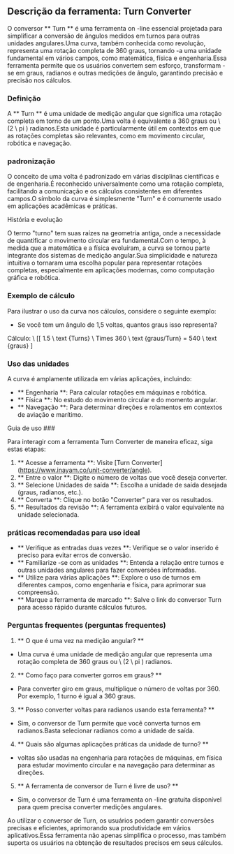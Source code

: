## Descrição da ferramenta: Turn Converter

O conversor ** Turn ** é uma ferramenta on -line essencial projetada para simplificar a conversão de ângulos medidos em turnos para outras unidades angulares.Uma curva, também conhecida como revolução, representa uma rotação completa de 360 ​​graus, tornando -a uma unidade fundamental em vários campos, como matemática, física e engenharia.Essa ferramenta permite que os usuários convertem sem esforço, transformam -se em graus, radianos e outras medições de ângulo, garantindo precisão e precisão nos cálculos.

### Definição

A ** Turn ** é uma unidade de medição angular que significa uma rotação completa em torno de um ponto.Uma volta é equivalente a 360 graus ou \ (2 \ pi \) radianos.Esta unidade é particularmente útil em contextos em que as rotações completas são relevantes, como em movimento circular, robótica e navegação.

### padronização

O conceito de uma volta é padronizado em várias disciplinas científicas e de engenharia.É reconhecido universalmente como uma rotação completa, facilitando a comunicação e os cálculos consistentes em diferentes campos.O símbolo da curva é simplesmente "Turn" e é comumente usado em aplicações acadêmicas e práticas.

História e evolução

O termo "turno" tem suas raízes na geometria antiga, onde a necessidade de quantificar o movimento circular era fundamental.Com o tempo, à medida que a matemática e a física evoluíram, a curva se tornou parte integrante dos sistemas de medição angular.Sua simplicidade e natureza intuitiva o tornaram uma escolha popular para representar rotações completas, especialmente em aplicações modernas, como computação gráfica e robótica.

### Exemplo de cálculo

Para ilustrar o uso da curva nos cálculos, considere o seguinte exemplo:
- Se você tem um ângulo de 1,5 voltas, quantos graus isso representa?

Cálculo:
\ [[
1.5 \ text {Turns} \ Times 360 \ text {graus/Turn} = 540 \ text {graus}
\]

### Uso das unidades

A curva é amplamente utilizada em várias aplicações, incluindo:
- ** Engenharia **: Para calcular rotações em máquinas e robótica.
- ** Física **: No estudo do movimento circular e do momento angular.
- ** Navegação **: Para determinar direções e rolamentos em contextos de aviação e marítimo.

Guia de uso ###

Para interagir com a ferramenta Turn Converter de maneira eficaz, siga estas etapas:
1. ** Acesse a ferramenta **: Visite [Turn Converter] (https://www.inayam.co/unit-converter/angle).
2. ** Entre o valor **: Digite o número de voltas que você deseja converter.
3. ** Selecione Unidades de saída **: Escolha a unidade de saída desejada (graus, radianos, etc.).
4. ** Converta **: Clique no botão "Converter" para ver os resultados.
5. ** Resultados da revisão **: A ferramenta exibirá o valor equivalente na unidade selecionada.

### práticas recomendadas para uso ideal

- ** Verifique as entradas duas vezes **: Verifique se o valor inserido é preciso para evitar erros de conversão.
- ** Familiarize -se com as unidades **: Entenda a relação entre turnos e outras unidades angulares para fazer conversões informadas.
- ** Utilize para várias aplicações **: Explore o uso de turnos em diferentes campos, como engenharia e física, para aprimorar sua compreensão.
- ** Marque a ferramenta de marcado **: Salve o link do conversor Turn para acesso rápido durante cálculos futuros.

### Perguntas frequentes (perguntas frequentes)

1. ** O que é uma vez na medição angular? **
- Uma curva é uma unidade de medição angular que representa uma rotação completa de 360 ​​graus ou \ (2 \ pi \) radianos.

2. ** Como faço para converter gorros em graus? **
- Para converter giro em graus, multiplique o número de voltas por 360. Por exemplo, 1 turno é igual a 360 graus.

3. ** Posso converter voltas para radianos usando esta ferramenta? **
- Sim, o conversor de Turn permite que você converta turnos em radianos.Basta selecionar radianos como a unidade de saída.

4. ** Quais são algumas aplicações práticas da unidade de turno? **
- voltas são usadas na engenharia para rotações de máquinas, em física para estudar movimento circular e na navegação para determinar as direções.

5. ** A ferramenta de conversor de Turn é livre de uso? **
- Sim, o conversor de Turn é uma ferramenta on -line gratuita disponível para quem precisa converter medições angulares.

Ao utilizar o conversor de Turn, os usuários podem garantir conversões precisas e eficientes, aprimorando sua produtividade em vários aplicativos.Essa ferramenta não apenas simplifica o processo, mas também suporta os usuários na obtenção de resultados precisos em seus cálculos.